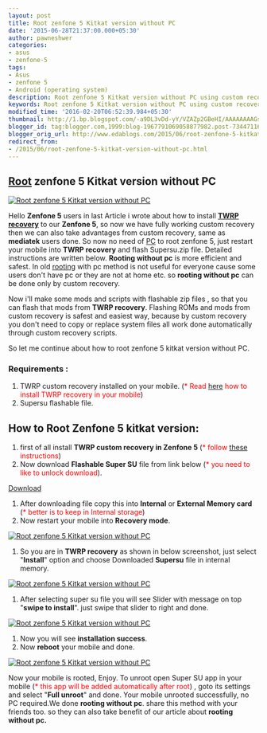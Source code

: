 ```yaml
---
layout: post
title: Root zenfone 5 Kitkat version without PC
date: '2015-06-28T21:37:00.000+05:30'
author: pawneshwer
categories:
- asus
- zenfone-5
tags:
- Asus
- zenfone 5
- Android (operating system)
description: Root zenfone 5 Kitkat version without PC using custom recovery, use TWRP custom recovery to Root zenfone 5 kitkat version. rooting without pc from recovery
keywords: Root zenfone 5 Kitkat version without PC using custom recovery, use TWRP custom recovery to Root zenfone 5 kitkat version. rooting without pc from recovery
modified_time: '2016-02-20T06:52:39.984+05:30'
thumbnail: http://1.bp.blogspot.com/-a9DL3vDd-yY/VZAZp2GBeHI/AAAAAAAAGso/XzzAMuUVeJs/s72-c/Root-zenfone-5-Kiatkat-version-without-PC-thumb.jpg
blogger_id: tag:blogger.com,1999:blog-1967791069058877982.post-7344711644255202954
blogger_orig_url: http://www.edablogs.com/2015/06/root-zenfone-5-kitkat-version-without-pc.html
redirect_from:
- /2015/06/root-zenfone-5-kitkat-version-without-pc.html
---
```



## [Root](http://en.wikipedia.org/wiki/Superuser "Superuser") zenfone 5 Kitkat version without PC

[![Root zenfone 5 Kitkat version without PC](http://1.bp.blogspot.com/-a9DL3vDd-yY/VZAZp2GBeHI/AAAAAAAAGso/XzzAMuUVeJs/s1600/Root-zenfone-5-Kiatkat-version-without-PC-thumb.jpg "Root zenfone 5 Kitkat version without PC")](http://1.bp.blogspot.com/-a9DL3vDd-yY/VZAZp2GBeHI/AAAAAAAAGso/XzzAMuUVeJs/s1600/Root-zenfone-5-Kiatkat-version-without-PC-thumb.jpg)

Hello **Zenfone 5** users in last Article i wrote about how to install **[TWRP recovery](http://www.xdablogs.com/2015/06/twrp-recovery-for-zenfone-5-stable.html)** to our **Zenfone 5**, so now we have fully working custom recovery then we can also take advantages from custom recovery, same as **mediatek** users done. So now no need of [PC](http://en.wikipedia.org/wiki/Personal_computer "Personal computer") to root zenfone 5, just restart your mobile into **TWRP recovery** and flash Supersu.zip file. Detailed instructions are written below. **Rooting without pc** is more efficient and safest. In old [rooting](http://en.wikipedia.org/wiki/Android_rooting "Android rooting") with pc method is not useful for everyone cause some users don't have pc or they are not at home etc. so **rooting without pc** can be done only by custom recovery. 

Now i'll make some mods and scripts with flashable zip files , so that you can flash that mods from **TWRP recovery**. Flashing ROMs and mods from custom recovery is safest and easiest way, because by custom recovery you don't need to copy or replace system files all work done automatically through custom recovery scripts.

So let me continue about how to root zenfone 5 kitkat version without PC.

### Requirements :

1.  TWRP custom recovery installed on your mobile. (<span style="color: red;">* Read [here](http://www.xdablogs.com/2015/06/twrp-recovery-for-zenfone-5-stable.html) how to install TWRP recovery in your mobile</span>)
2.  Supersu flashable file.

## How to Root Zenfone 5 kitkat version:

1.  first of all install **TWRP custom recovery in Zenfone 5** (<span style="color: red;">* follow [these](http://www.xdablogs.com/2015/06/twrp-recovery-for-zenfone-5-stable.html) instructions</span>)
2.  Now download **Flashable Super SU** file from link below (<span style="color: red;">* you need to like to unlock download</span>).

[Download](https://userscloud.com/d1viy3q700x2)

1.  After downloading file copy this into **Internal** or **External Memory card** (<span style="color: red;">* better is to keep in Internal storage</span>)
2.  Now restart your mobile into **Recovery mode**.

[![Root zenfone 5 Kitkat version without PC](http://3.bp.blogspot.com/-fDOT6-Ov2Ms/VZAZoHj0ulI/AAAAAAAAGsY/Q1HroV3WZ1E/s320/Root-zenfone-5-Kiatkat-version-without-PC-2.jpg "Root zenfone 5 Kitkat version without PC")](http://3.bp.blogspot.com/-fDOT6-Ov2Ms/VZAZoHj0ulI/AAAAAAAAGsY/Q1HroV3WZ1E/s1600/Root-zenfone-5-Kiatkat-version-without-PC-2.jpg)

1.  So you are in **TWRP recovery** as shown in below screenshot, just select "**Install**" option and choose Downloaded **Supersu** file in internal memory.

[![Root zenfone 5 Kitkat version without PC](http://4.bp.blogspot.com/-dvZMIoVXAM0/VZAZojAeegI/AAAAAAAAGsg/MmpAbJAlDKU/s320/Root-zenfone-5-Kiatkat-version-without-PC-3.jpg "Root zenfone 5 Kitkat version without PC")](http://4.bp.blogspot.com/-dvZMIoVXAM0/VZAZojAeegI/AAAAAAAAGsg/MmpAbJAlDKU/s1600/Root-zenfone-5-Kiatkat-version-without-PC-3.jpg)

1.  After selecting super su file you will see Slider with message on top "**swipe to install**". just swipe that slider to right and done.

[![Root zenfone 5 Kitkat version without PC](http://4.bp.blogspot.com/-p9RwHpeaptg/VZAZonNCoEI/AAAAAAAAGsk/7rejtfS5U58/s320/Root-zenfone-5-Kiatkat-version-without-PC-4.jpg "Root zenfone 5 Kitkat version without PC")](http://4.bp.blogspot.com/-p9RwHpeaptg/VZAZonNCoEI/AAAAAAAAGsk/7rejtfS5U58/s1600/Root-zenfone-5-Kiatkat-version-without-PC-4.jpg)

1.  Now you will see **installation success**.
2.  Now **reboot** your mobile and done.

[![Root zenfone 5 Kitkat version without PC](http://3.bp.blogspot.com/-bMWa_khcmIA/VZAZrNfVDaI/AAAAAAAAGs0/yrypy_EUiXY/s320/Root-zenfone-5-Kiatkat-version-without-PC.jpg "Root zenfone 5 Kitkat version without PC")](http://3.bp.blogspot.com/-bMWa_khcmIA/VZAZrNfVDaI/AAAAAAAAGs0/yrypy_EUiXY/s1600/Root-zenfone-5-Kiatkat-version-without-PC.jpg)

Now your mobile is rooted, Enjoy. To unroot open Super SU app in your mobile (<span style="color: red;">* this app will be added automatically after root</span>) , goto its settings and select "**Full unroot**" and done. Your mobile unrooted successfully, no PC required.We done **rooting without pc**. share this method with your friends too. so they can also take benefit of our article about **rooting without pc.**